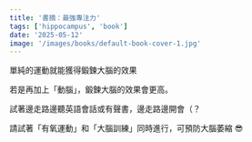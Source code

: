 ```yaml
---
title: '書摘：最強專注力'
tags: ['hippocampus', 'book']
date: '2025-05-12'
image: '/images/books/default-book-cover-1.jpg'
---
```


單純的運動就能獲得鍛鍊大腦的效果

若是再加上「動腦」，鍛鍊大腦的效果會更高。

試著邊走路邊聽英語會話或有聲書，邊走路邊開會（？

請試著「有氧運動」和「大腦訓練」同時進行，可預防大腦萎縮 😎
